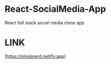 # React-SocialMedia-App
React full stack social media clone app 


# LINK
[https://pinsboard.netlify.app]

